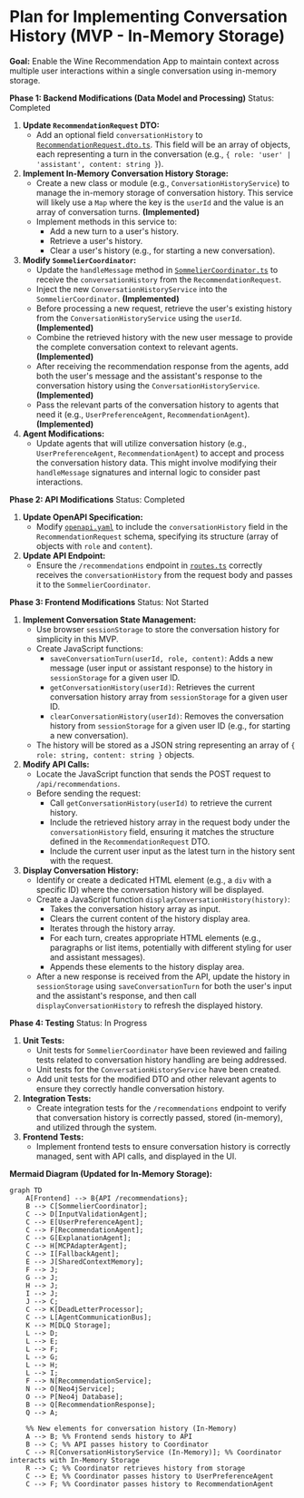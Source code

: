 # Plan for Implementing Conversation History (MVP - In-Memory Storage)

**Goal:** Enable the Wine Recommendation App to maintain context across multiple user interactions within a single conversation using in-memory storage.

**Phase 1: Backend Modifications (Data Model and Processing)**
  Status: Completed

1.  **Update `RecommendationRequest` DTO:**
    *   Add an optional field `conversationHistory` to [`RecommendationRequest.dto.ts`](src/api/dtos/RecommendationRequest.dto.ts). This field will be an array of objects, each representing a turn in the conversation (e.g., `{ role: 'user' | 'assistant', content: string }`).
2.  **Implement In-Memory Conversation History Storage:**
    *   Create a new class or module (e.g., `ConversationHistoryService`) to manage the in-memory storage of conversation history. This service will likely use a `Map` where the key is the `userId` and the value is an array of conversation turns. **(Implemented)**
    *   Implement methods in this service to:
        *   Add a new turn to a user's history.
        *   Retrieve a user's history.
        *   Clear a user's history (e.g., for starting a new conversation).
3.  **Modify `SommelierCoordinator`:**
    *   Update the `handleMessage` method in [`SommelierCoordinator.ts`](src/core/agents/SommelierCoordinator.ts) to receive the `conversationHistory` from the `RecommendationRequest`.
    *   Inject the new `ConversationHistoryService` into the `SommelierCoordinator`. **(Implemented)**
    *   Before processing a new request, retrieve the user's existing history from the `ConversationHistoryService` using the `userId`. **(Implemented)**
    *   Combine the retrieved history with the new user message to provide the complete conversation context to relevant agents. **(Implemented)**
    *   After receiving the recommendation response from the agents, add both the user's message and the assistant's response to the conversation history using the `ConversationHistoryService`. **(Implemented)**
    *   Pass the relevant parts of the conversation history to agents that need it (e.g., `UserPreferenceAgent`, `RecommendationAgent`). **(Implemented)**
4.  **Agent Modifications:**
    *   Update agents that will utilize conversation history (e.g., `UserPreferenceAgent`, `RecommendationAgent`) to accept and process the conversation history data. This might involve modifying their `handleMessage` signatures and internal logic to consider past interactions.

**Phase 2: API Modifications**
  Status: Completed

1.  **Update OpenAPI Specification:**
    *   Modify [`openapi.yaml`](src/api/openapi.yaml) to include the `conversationHistory` field in the `RecommendationRequest` schema, specifying its structure (array of objects with `role` and `content`).
2.  **Update API Endpoint:**
    *   Ensure the `/recommendations` endpoint in [`routes.ts`](src/api/routes.ts) correctly receives the `conversationHistory` from the request body and passes it to the `SommelierCoordinator`.

**Phase 3: Frontend Modifications**
  Status: Not Started

1.  **Implement Conversation State Management:**
    *   Use browser `sessionStorage` to store the conversation history for simplicity in this MVP.
    *   Create JavaScript functions:
        *   `saveConversationTurn(userId, role, content)`: Adds a new message (user input or assistant response) to the history in `sessionStorage` for a given user ID.
        *   `getConversationHistory(userId)`: Retrieves the current conversation history array from `sessionStorage` for a given user ID.
        *   `clearConversationHistory(userId)`: Removes the conversation history from `sessionStorage` for a given user ID (e.g., for starting a new conversation).
    *   The history will be stored as a JSON string representing an array of `{ role: string, content: string }` objects.
2.  **Modify API Calls:**
    *   Locate the JavaScript function that sends the POST request to `/api/recommendations`.
    *   Before sending the request:
        *   Call `getConversationHistory(userId)` to retrieve the current history.
        *   Include the retrieved history array in the request body under the `conversationHistory` field, ensuring it matches the structure defined in the `RecommendationRequest` DTO.
        *   Include the current user input as the latest turn in the history sent with the request.
3.  **Display Conversation History:**
    *   Identify or create a dedicated HTML element (e.g., a `div` with a specific ID) where the conversation history will be displayed.
    *   Create a JavaScript function `displayConversationHistory(history)`:
        *   Takes the conversation history array as input.
        *   Clears the current content of the history display area.
        *   Iterates through the history array.
        *   For each turn, creates appropriate HTML elements (e.g., paragraphs or list items, potentially with different styling for user and assistant messages).
        *   Appends these elements to the history display area.
    *   After a new response is received from the API, update the history in `sessionStorage` using `saveConversationTurn` for both the user's input and the assistant's response, and then call `displayConversationHistory` to refresh the displayed history.

**Phase 4: Testing**
  Status: In Progress

1.  **Unit Tests:**
    *   Unit tests for `SommelierCoordinator` have been reviewed and failing tests related to conversation history handling are being addressed.
    *   Unit tests for the `ConversationHistoryService` have been created.
    *   Add unit tests for the modified DTO and other relevant agents to ensure they correctly handle conversation history.
2.  **Integration Tests:**
    *   Create integration tests for the `/recommendations` endpoint to verify that conversation history is correctly passed, stored (in-memory), and utilized through the system.
3.  **Frontend Tests:**
    *   Implement frontend tests to ensure conversation history is correctly managed, sent with API calls, and displayed in the UI.

**Mermaid Diagram (Updated for In-Memory Storage):**

```mermaid
graph TD
    A[Frontend] --> B{API /recommendations};
    B --> C[SommelierCoordinator];
    C --> D[InputValidationAgent];
    C --> E[UserPreferenceAgent];
    C --> F[RecommendationAgent];
    C --> G[ExplanationAgent];
    C --> H[MCPAdapterAgent];
    C --> I[FallbackAgent];
    E --> J[SharedContextMemory];
    F --> J;
    G --> J;
    H --> J;
    I --> J;
    J --> C;
    C --> K[DeadLetterProcessor];
    C --> L[AgentCommunicationBus];
    K --> M[DLQ Storage];
    L --> D;
    L --> E;
    L --> F;
    L --> G;
    L --> H;
    L --> I;
    F --> N[RecommendationService];
    N --> O[Neo4jService];
    O --> P[Neo4j Database];
    B --> Q[RecommendationResponse];
    Q --> A;

    %% New elements for conversation history (In-Memory)
    A --> B; %% Frontend sends history to API
    B --> C; %% API passes history to Coordinator
    C --> R[ConversationHistoryService (In-Memory)]; %% Coordinator interacts with In-Memory Storage
    R --> C; %% Coordinator retrieves history from storage
    C --> E; %% Coordinator passes history to UserPreferenceAgent
    C --> F; %% Coordinator passes history to RecommendationAgent
